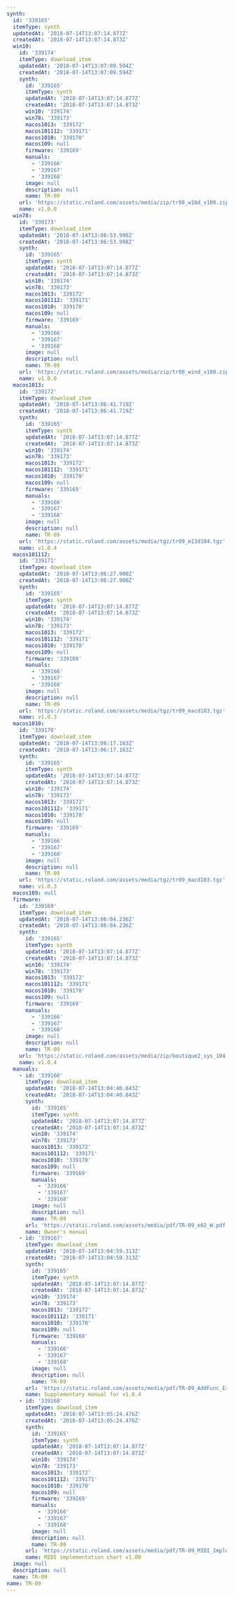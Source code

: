 ```yaml
---
synth:
  id: '339165'
  itemType: synth
  updatedAt: '2018-07-14T13:07:14.877Z'
  createdAt: '2018-07-14T13:07:14.873Z'
  win10:
    id: '339174'
    itemType: download_item
    updatedAt: '2018-07-14T13:07:09.594Z'
    createdAt: '2018-07-14T13:07:09.594Z'
    synth:
      id: '339165'
      itemType: synth
      updatedAt: '2018-07-14T13:07:14.877Z'
      createdAt: '2018-07-14T13:07:14.873Z'
      win10: '339174'
      win78: '339173'
      macos1013: '339172'
      macos101112: '339171'
      macos1010: '339170'
      macos109: null
      firmware: '339169'
      manuals:
        - '339166'
        - '339167'
        - '339168'
      image: null
      description: null
      name: TR-09
    url: 'https://static.roland.com/assets/media/zip/tr08_w10d_v100.zip'
    name: v1.0.0
  win78:
    id: '339173'
    itemType: download_item
    updatedAt: '2018-07-14T13:06:53.998Z'
    createdAt: '2018-07-14T13:06:53.998Z'
    synth:
      id: '339165'
      itemType: synth
      updatedAt: '2018-07-14T13:07:14.877Z'
      createdAt: '2018-07-14T13:07:14.873Z'
      win10: '339174'
      win78: '339173'
      macos1013: '339172'
      macos101112: '339171'
      macos1010: '339170'
      macos109: null
      firmware: '339169'
      manuals:
        - '339166'
        - '339167'
        - '339168'
      image: null
      description: null
      name: TR-09
    url: 'https://static.roland.com/assets/media/zip/tr08_wind_v100.zip'
    name: v1.0.0
  macos1013:
    id: '339172'
    itemType: download_item
    updatedAt: '2018-07-14T13:06:41.719Z'
    createdAt: '2018-07-14T13:06:41.719Z'
    synth:
      id: '339165'
      itemType: synth
      updatedAt: '2018-07-14T13:07:14.877Z'
      createdAt: '2018-07-14T13:07:14.873Z'
      win10: '339174'
      win78: '339173'
      macos1013: '339172'
      macos101112: '339171'
      macos1010: '339170'
      macos109: null
      firmware: '339169'
      manuals:
        - '339166'
        - '339167'
        - '339168'
      image: null
      description: null
      name: TR-09
    url: 'https://static.roland.com/assets/media/tgz/tr09_m13d104.tgz'
    name: v1.0.4
  macos101112:
    id: '339171'
    itemType: download_item
    updatedAt: '2018-07-14T13:06:27.900Z'
    createdAt: '2018-07-14T13:06:27.900Z'
    synth:
      id: '339165'
      itemType: synth
      updatedAt: '2018-07-14T13:07:14.877Z'
      createdAt: '2018-07-14T13:07:14.873Z'
      win10: '339174'
      win78: '339173'
      macos1013: '339172'
      macos101112: '339171'
      macos1010: '339170'
      macos109: null
      firmware: '339169'
      manuals:
        - '339166'
        - '339167'
        - '339168'
      image: null
      description: null
      name: TR-09
    url: 'https://static.roland.com/assets/media/tgz/tr09_macd103.tgz'
    name: v1.0.3
  macos1010:
    id: '339170'
    itemType: download_item
    updatedAt: '2018-07-14T13:06:17.163Z'
    createdAt: '2018-07-14T13:06:17.163Z'
    synth:
      id: '339165'
      itemType: synth
      updatedAt: '2018-07-14T13:07:14.877Z'
      createdAt: '2018-07-14T13:07:14.873Z'
      win10: '339174'
      win78: '339173'
      macos1013: '339172'
      macos101112: '339171'
      macos1010: '339170'
      macos109: null
      firmware: '339169'
      manuals:
        - '339166'
        - '339167'
        - '339168'
      image: null
      description: null
      name: TR-09
    url: 'https://static.roland.com/assets/media/tgz/tr09_macd103.tgz'
    name: v1.0.3
  macos109: null
  firmware:
    id: '339169'
    itemType: download_item
    updatedAt: '2018-07-14T13:06:04.236Z'
    createdAt: '2018-07-14T13:06:04.236Z'
    synth:
      id: '339165'
      itemType: synth
      updatedAt: '2018-07-14T13:07:14.877Z'
      createdAt: '2018-07-14T13:07:14.873Z'
      win10: '339174'
      win78: '339173'
      macos1013: '339172'
      macos101112: '339171'
      macos1010: '339170'
      macos109: null
      firmware: '339169'
      manuals:
        - '339166'
        - '339167'
        - '339168'
      image: null
      description: null
      name: TR-09
    url: 'https://static.roland.com/assets/media/zip/boutique2_sys_104.zip'
    name: v1.0.4
  manuals:
    - id: '339166'
      itemType: download_item
      updatedAt: '2018-07-14T13:04:40.843Z'
      createdAt: '2018-07-14T13:04:40.843Z'
      synth:
        id: '339165'
        itemType: synth
        updatedAt: '2018-07-14T13:07:14.877Z'
        createdAt: '2018-07-14T13:07:14.873Z'
        win10: '339174'
        win78: '339173'
        macos1013: '339172'
        macos101112: '339171'
        macos1010: '339170'
        macos109: null
        firmware: '339169'
        manuals:
          - '339166'
          - '339167'
          - '339168'
        image: null
        description: null
        name: TR-09
      url: 'https://static.roland.com/assets/media/pdf/TR-09_e02_W.pdf'
      name: Owner's manual
    - id: '339167'
      itemType: download_item
      updatedAt: '2018-07-14T13:04:59.313Z'
      createdAt: '2018-07-14T13:04:59.313Z'
      synth:
        id: '339165'
        itemType: synth
        updatedAt: '2018-07-14T13:07:14.877Z'
        createdAt: '2018-07-14T13:07:14.873Z'
        win10: '339174'
        win78: '339173'
        macos1013: '339172'
        macos101112: '339171'
        macos1010: '339170'
        macos109: null
        firmware: '339169'
        manuals:
          - '339166'
          - '339167'
          - '339168'
        image: null
        description: null
        name: TR-09
      url: 'https://static.roland.com/assets/media/pdf/TR-09_AddFunc_Errata_e01_W.pdf'
      name: Supplementary manual for v1.0.4
    - id: '339168'
      itemType: download_item
      updatedAt: '2018-07-14T13:05:24.476Z'
      createdAt: '2018-07-14T13:05:24.476Z'
      synth:
        id: '339165'
        itemType: synth
        updatedAt: '2018-07-14T13:07:14.877Z'
        createdAt: '2018-07-14T13:07:14.873Z'
        win10: '339174'
        win78: '339173'
        macos1013: '339172'
        macos101112: '339171'
        macos1010: '339170'
        macos109: null
        firmware: '339169'
        manuals:
          - '339166'
          - '339167'
          - '339168'
        image: null
        description: null
        name: TR-09
      url: 'https://static.roland.com/assets/media/pdf/TR-09_MIDI_Imple_e01_W.pdf'
      name: MIDI implementation chart v1.00
  image: null
  description: null
  name: TR-09
name: TR-09
---
```


